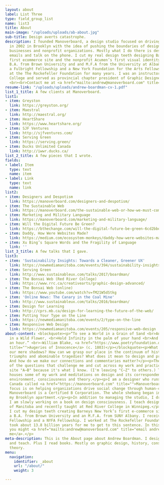 ```yaml
---
layout: about
label: List Three
type: field_group_list
name: list3
title: About
main-image: "/uploads/uploads/ab-about.jpg"
sub-title: Design averts catastrophe.
description: I founded Manoverboard, a design studio focused on driving social change,
  in 2002 in Brooklyn with the idea of pushing the boundaries of design for innovative
  businesses and nonprofit organizations. Mostly what I do there is design and send
  emails and talk on the phone. I cut my real design teeth designing Barneys New York’s
  first ecommerce site and the nonprofit Acumen’s first visual identity. I hold a
  B.A. from Brown University and and M.F.A from the University at Albany SUNY. I received
  a Fulbright Fellowship and a New York Foundation for the Arts Fellowship. I worked
  at the The Rockefeller Foundation for many years. I was an instructor at Red River
  College and served as provincial chapter president of Graphic Designers of Canada.
  <br><br>Contact me at <a href="mailto:andrew@manoverboard.com" title="">andrew@manoverboard.com</a>
resume-link: "/uploads/uploads/andrew-boardman-cv-1.pdf"
list_1_title: A few clients at Manoverboard.
list1:
- item: Greyston
  link: https://greyston.org/
- item: Maestral
  link: http://maestral.org/
- item: HeartShare
  link: https://www.heartshare.org/
- item: SJF Ventures
  link: http://sjfventures.com/
- item: Serving Green
  link: https://serving.green/
- item: Ducks Unlimited Canada
  link: http://iwwr.ducks.ca/
list_2_title: A few pieces that I wrote.
fields:
- label: Item
  type: text
  name: item
- label: Link
  type: text
  name: link
list2:
- item: Designers and Despotism
  link: https://manoverboard.com/designers-and-despotism/
- item: The Sustainable Web
  link: https://manoverboard.com/the-sustainable-web-or-how-we-must-communicate/
- item: Marketing and Military Language
  link: https://manoverboard.com/marketing-and-military-language/
- item: Will the Digital Future Be Green?
  link: https://bthechange.com/will-the-digital-future-be-green-6cd2bbd34f4a
- item: Daddy, How Were Websites Made?
  link: https://medium.com/ecosystem-monkeys/daddy-how-were-websites-made-b0b324e35bf7
- item: Xu Bing’s Square Words and the Fragility of Language
  link: ''
list_3_title: A few talks that I gave.
list3:
- item: 'Sustainability Insights: Towards a Cleaner, Greener UX'
  link: https://newmediamanitoba.com/events/394/sustainability-insights-green-ux-and-a-greener-web
- item: Serving Green
  link: http://www.sustainableux.com/talks/2017/boardman/
- item: The Bonsai Web (Red River College)
  link: https://www.rrc.ca/creativearts/graphic-design-advanced/
- item: The Bonsai Web (online)
  link: https://www.youtube.com/watch?v=fM21W5dStkg
- item: 'Online News: The Canary in the Coal Mine'
  link: http://www.sustainableux.com/talks/2016/boardman/
- item: Design for Learning
  link: http://cprs.mb.ca/design-for-learning-the-future-of-the-web/
- item: Putting Your Type on the Line
  link: https://newmediamanitoba.com/events/2/type-on-the-line
- item: Responsive Web Design
  link: https://newmediamanitoba.com/events/205/responsive-web-design
about-content: <blockquote><p>“To see a World in a Grain of Sand <br>And a Heaven
  in a Wild Flower, <br>Hold Infinity in the palm of your hand <br>And Eternity in
  an hour.” <br>—William Blake, <a href="https://www.poetryfoundation.org/poems/43650/auguries-of-innocence"
  title="">Augeries of Innocence</a> (c. 1803)</p></blockquote><p>What exists beyond
  our mere shadows? How can we grasp our place in the continuum of history's unfolding
  triumphs and abominable tragedies? What does it mean to design and present answers?
  And how do we make our connections and commentaries matter?</p><p>These are some
  of the questions that challenge me and cut across my work and practice. I call this
  site "A—B" because it's what I know. (I'm leaving "C—Z" to others.) This website
  houses some of my work and meditations on design and its correspondence with history,
  environment, consciousness and theory.</p><p>I am a designer who runs a studio in
  Canada called <a href="https://manoverboard.com" title="">Manoverboard</a> whose
  focus is on helping organizations drive social change through human-centered design.
  Manoverboard is a Certified B Corporation. The whole shebang began in 2002 out of
  my Brooklyn apartment.</p><p>In addition to managing the studio, I draw and write.
  I am slowly working on a book on design consciousness. I teach design at the University
  of Manitoba and recently taught at Red River College in Winnipeg.</p><p>What else?
  I cut my design teeth creating Barneys New York’s first e-commerce site. I hold
  a B.A. from Brown University and an M.F.A. from SUNY Albany. I received a Fulbright
  Fellowship and a NYFA Fellowship. I worked at The Rockefeller Foundation for a while.</p><p>It
  took about 13.8 billion years for me to get to this sentence. In this next sentence,
  you might <a href="mailto:andrew@manoverboard.com" title="email andrew boardman">email
  me</a>.</p>
meta-description: This is the About page about Andrew Boardman. I design, draw, write
  and teach. Plus I read books. Mostly on graphic design, history, consciousness,
  theory.
menu:
  navigation:
    identifier: _about
    url: "/about/"
    weight: 3

---
```

